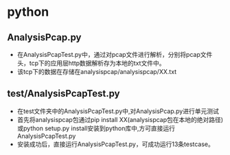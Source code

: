 # python #
## AnalysisPcap.py
* 在AnalysisPcapTest.py中，通过对pcap文件进行解析，分别将pcap文件头，tcp下的应用层http数据解析存为本地的txt文件中。
* 该tcp下的数据在存储在analysispcap/analysispcap/XX.txt

## test/AnalysisPcapTest.py
* 在test文件夹中的AnalysisPcapTest.py中,对AnalysisPcap.py进行单元测试
* 首先将analysispcap包通过pip install XX(analysispcap包在本地的绝对路径)或python setup.py install安装到python库中,方可直接运行AnalysisPcapTest.py
* 安装成功后，直接运行AnalysisPcapTest.py，可成功运行13条testcase。
